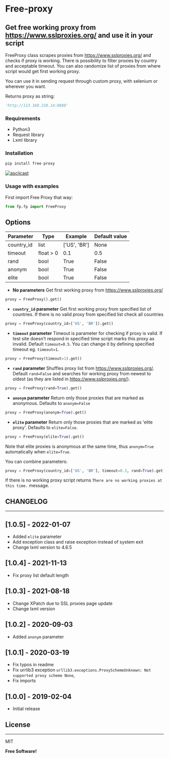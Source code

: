 # Free-proxy

## Get free working proxy from <https://www.sslproxies.org/> and use it in your script

FreeProxy class scrapes proxies from <https://www.sslproxies.org/> and checks if proxy is working. There is possibility to
filter proxies by country and acceptable timeout. You can also randomize list of proxies from where script would get
first working proxy.

You can use it in sending request through custom proxy, with selenium or wherever you want.

Returns proxy as string:

```python
'http://113.160.218.14:8888'
```

### Requirements

- Python3
- Request library
- Lxml library

### Installation

```python
pip install free-proxy
```

[![asciicast](https://asciinema.org/a/Xolpn3eD2tyJl8Y8HE9zolgex.svg)](https://asciinema.org/a/Xolpn3eD2tyJl8Y8HE9zolgex)

### Usage with examples

First import Free Proxy that way:

```python
from fp.fp import FreeProxy
```

## Options

| Parameter  | Type      | Example      | Default value |
| ---------- | --------- | ------------ | ------------- |
| country_id | list      | ['US', 'BR'] | None          |
| timeout    | float > 0 | 0.1          | 0.5           |
| rand       | bool      | True         | False         |
| anonym     | bool      | True         | False         |
| elite      | bool      | True         | False         |

- **No parameters**
  Get first working proxy from <https://www.sslproxies.org/>

```python
proxy = FreeProxy().get()
```

- **`country_id` parameter**
  Get first working proxy from specified list of countries. If there is no valid proxy from specified list check all countries

```python
proxy = FreeProxy(country_id=['US', 'BR']).get()
```

- **`timeout` parameter**
  Timeout is parameter for checking if proxy is valid. If test site doesn't respond in specified time
  script marks this proxy as invalid. Default `timeout=0.5`. You can change it by defining
  specified timeout eg. `timeout=1`.

```python
proxy = FreeProxy(timeout=1).get()
```

- **`rand` parameter**
  Shuffles proxy list from <https://www.sslproxies.org/>. Default `rand=False` and searches for working proxy from newest
  to oldest (as they are listed in <https://www.sslproxies.org/>).

```python
proxy = FreeProxy(rand=True).get()
```

- **`anonym` parameter**
  Return only those proxies that are marked as anonymous. Defaults to `anonym=False`

```python
proxy = FreeProxy(anonym=True).get()
```

- **`elite` parameter**
  Return only those proxies that are marked as 'elite proxy'. Defaults to `elite=False`.

```python
proxy = FreeProxy(elite=True).get()
```

Note that elite proxies is anonymous at the same time, thus `anonym=True` automatically when `elite=True`.

You can combine parameters:

```python
proxy = FreeProxy(country_id=['US', 'BR'], timeout=0.3, rand=True).get()
```

If there is no working proxy script returns `There are no working proxies at this time.` message.

## CHANGELOG

---

## [1.0.5] - 2022-01-07

- Added `elite` parameter 
- Add exception class and raise exception instead of system exit
- Change lxml version to 4.6.5
## [1.0.4] - 2021-11-13

- Fix proxy list default length

## [1.0.3] - 2021-08-18

- Change XPatch due to SSL proxies page update
- Change lxml version

## [1.0.2] - 2020-09-03

- Added `anonym` parameter

## [1.0.1] - 2020-03-19

- Fix typos in readme
- Fix urrlib3 exception `urllib3.exceptions.ProxySchemeUnknown: Not supported proxy scheme None`,
- Fix imports

## [1.0.0] - 2019-02-04

- Initial release

## License

---

MIT

**Free Software!**
